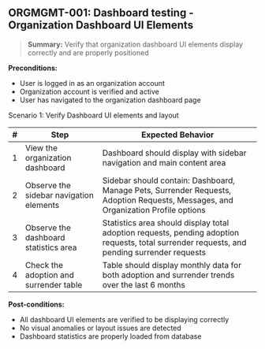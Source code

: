 ## **ORGMGMT-001:** Dashboard testing - Organization Dashboard UI Elements  

> **Summary:** Verify that organization dashboard UI elements display correctly and are properly positioned  <br>

**Preconditions:** 
- User is logged in as an organization account
- Organization account is verified and active
- User has navigated to the organization dashboard page

Scenario 1: Verify Dashboard UI elements and layout

 | \# | Step | Expected Behavior | 
 |----|------|-------------------| 
 | 1 | View the organization dashboard | Dashboard should display with sidebar navigation and main content area | 
 | 2 | Observe the sidebar navigation elements | Sidebar should contain: Dashboard, Manage Pets, Surrender Requests, Adoption Requests, Messages, and Organization Profile options | 
 | 3 | Observe the dashboard statistics area | Statistics area should display total adoption requests, pending adoption requests, total surrender requests, and pending surrender requests | 
 | 4 | Check the adoption and surrender table | Table should display monthly data for both adoption and surrender trends over the last 6 months | 

**Post-conditions:**  
- All dashboard UI elements are verified to be displaying correctly
- No visual anomalies or layout issues are detected
- Dashboard statistics are properly loaded from database